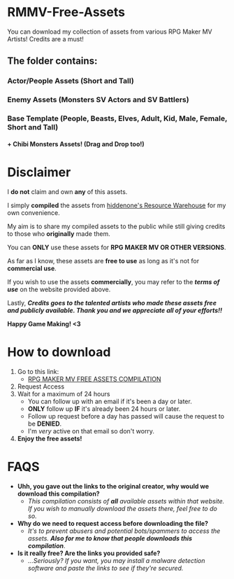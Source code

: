 # RMMV-Free-Assets
You can download my collection of assets from various RPG Maker MV Artists! Credits are a must!

## The folder contains:
### Actor/People Assets (Short and Tall)
### Enemy Assets (Monsters SV Actors and SV Battlers)
### Base Template (People, Beasts, Elves, Adult, Kid, Male, Female, Short and Tall)
#### + Chibi Monsters Assets! (Drag and Drop too!)

# Disclaimer
I **do not** claim and own **any** of this assets.

I simply **compiled** the assets from [hiddenone's Resource Warehouse](https://www.hiddenone-sprites.com/) for
my own convenience.

My aim is to share my compiled assets to the public while still giving credits to those who **originally** made them.

You can **ONLY** use these assets for **RPG MAKER MV OR OTHER VERSIONS**.

As far as I know, these assets are **free to use** as long as it's not for **commercial use**.

If you wish to use the assets **commercially**, you may refer to the ***terms of use*** on the website provided above.

Lastly, ***Credits goes to the talented artists who made these assets free and publicly available. Thank you and we appreciate all of your efforts!!***

**Happy Game Making! <3**

# How to download
1. Go to this link:
    - [RPG MAKER MV FREE ASSETS COMPILATION](https://drive.google.com/drive/folders/1G7StK2rcrz7WjkJWhZHdkvbqKJNAuLtE?usp=sharing)
2. Request Access
3. Wait for a maximum of 24 hours
    - You can follow up with an email if it's been a day or later.
    - **ONLY** follow up **IF** it's already been 24 hours or later.
    - Follow up request before a day has passed will cause the request to be **DENIED**.
    - I'm *very* active on that email so don't worry.
4. **Enjoy the free assets!**

# FAQS
- **Uhh, you gave out the links to the original creator, why would we download this compilation?**
    - *This compilation consists of ***all*** available assets within that website. If you wish to manually download the assets there, feel free to do so.*
- **Why do we need to request access before downloading the file?**
    - *It's to prevent abusers and potential bots/spammers to access the assets.* ***Also for me to know that people downloads this compilation***.
- **Is it really free? Are the links you provided safe?**
    - *...Seriously? If you want, you may install a malware detection software and paste the links to see if they're secured.*
